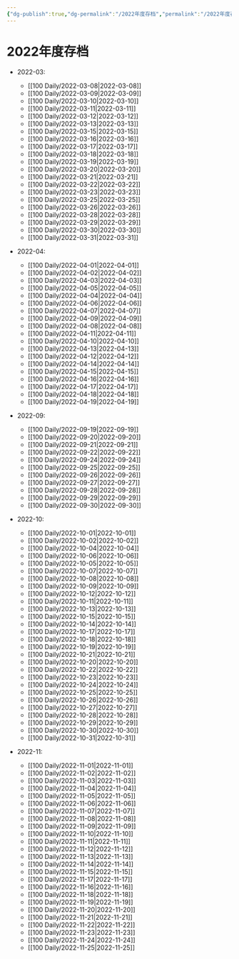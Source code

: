 ```yaml
---
{"dg-publish":true,"dg-permalink":"/2022年度存档","permalink":"/2022年度存档/"}
---
```


# 2022年度存档


- 2022-03: 
    - [[100 Daily/2022-03-08\|2022-03-08]]
    - [[100 Daily/2022-03-09\|2022-03-09]]
    - [[100 Daily/2022-03-10\|2022-03-10]]
    - [[100 Daily/2022-03-11\|2022-03-11]]
    - [[100 Daily/2022-03-12\|2022-03-12]]
    - [[100 Daily/2022-03-13\|2022-03-13]]
    - [[100 Daily/2022-03-15\|2022-03-15]]
    - [[100 Daily/2022-03-16\|2022-03-16]]
    - [[100 Daily/2022-03-17\|2022-03-17]]
    - [[100 Daily/2022-03-18\|2022-03-18]]
    - [[100 Daily/2022-03-19\|2022-03-19]]
    - [[100 Daily/2022-03-20\|2022-03-20]]
    - [[100 Daily/2022-03-21\|2022-03-21]]
    - [[100 Daily/2022-03-22\|2022-03-22]]
    - [[100 Daily/2022-03-23\|2022-03-23]]
    - [[100 Daily/2022-03-25\|2022-03-25]]
    - [[100 Daily/2022-03-26\|2022-03-26]]
    - [[100 Daily/2022-03-28\|2022-03-28]]
    - [[100 Daily/2022-03-29\|2022-03-29]]
    - [[100 Daily/2022-03-30\|2022-03-30]]
    - [[100 Daily/2022-03-31\|2022-03-31]]

- 2022-04: 
    - [[100 Daily/2022-04-01\|2022-04-01]]
    - [[100 Daily/2022-04-02\|2022-04-02]]
    - [[100 Daily/2022-04-03\|2022-04-03]]
    - [[100 Daily/2022-04-05\|2022-04-05]]
    - [[100 Daily/2022-04-04\|2022-04-04]]
    - [[100 Daily/2022-04-06\|2022-04-06]]
    - [[100 Daily/2022-04-07\|2022-04-07]]
    - [[100 Daily/2022-04-09\|2022-04-09]]
    - [[100 Daily/2022-04-08\|2022-04-08]]
    - [[100 Daily/2022-04-11\|2022-04-11]]
    - [[100 Daily/2022-04-10\|2022-04-10]]
    - [[100 Daily/2022-04-13\|2022-04-13]]
    - [[100 Daily/2022-04-12\|2022-04-12]]
    - [[100 Daily/2022-04-14\|2022-04-14]]
    - [[100 Daily/2022-04-15\|2022-04-15]]
    - [[100 Daily/2022-04-16\|2022-04-16]]
    - [[100 Daily/2022-04-17\|2022-04-17]]
    - [[100 Daily/2022-04-18\|2022-04-18]]
    - [[100 Daily/2022-04-19\|2022-04-19]]

- 2022-09: 
    - [[100 Daily/2022-09-19\|2022-09-19]]
    - [[100 Daily/2022-09-20\|2022-09-20]]
    - [[100 Daily/2022-09-21\|2022-09-21]]
    - [[100 Daily/2022-09-22\|2022-09-22]]
    - [[100 Daily/2022-09-24\|2022-09-24]]
    - [[100 Daily/2022-09-25\|2022-09-25]]
    - [[100 Daily/2022-09-26\|2022-09-26]]
    - [[100 Daily/2022-09-27\|2022-09-27]]
    - [[100 Daily/2022-09-28\|2022-09-28]]
    - [[100 Daily/2022-09-29\|2022-09-29]]
    - [[100 Daily/2022-09-30\|2022-09-30]]

- 2022-10: 
    - [[100 Daily/2022-10-01\|2022-10-01]]
    - [[100 Daily/2022-10-02\|2022-10-02]]
    - [[100 Daily/2022-10-04\|2022-10-04]]
    - [[100 Daily/2022-10-06\|2022-10-06]]
    - [[100 Daily/2022-10-05\|2022-10-05]]
    - [[100 Daily/2022-10-07\|2022-10-07]]
    - [[100 Daily/2022-10-08\|2022-10-08]]
    - [[100 Daily/2022-10-09\|2022-10-09]]
    - [[100 Daily/2022-10-12\|2022-10-12]]
    - [[100 Daily/2022-10-11\|2022-10-11]]
    - [[100 Daily/2022-10-13\|2022-10-13]]
    - [[100 Daily/2022-10-15\|2022-10-15]]
    - [[100 Daily/2022-10-14\|2022-10-14]]
    - [[100 Daily/2022-10-17\|2022-10-17]]
    - [[100 Daily/2022-10-18\|2022-10-18]]
    - [[100 Daily/2022-10-19\|2022-10-19]]
    - [[100 Daily/2022-10-21\|2022-10-21]]
    - [[100 Daily/2022-10-20\|2022-10-20]]
    - [[100 Daily/2022-10-22\|2022-10-22]]
    - [[100 Daily/2022-10-23\|2022-10-23]]
    - [[100 Daily/2022-10-24\|2022-10-24]]
    - [[100 Daily/2022-10-25\|2022-10-25]]
    - [[100 Daily/2022-10-26\|2022-10-26]]
    - [[100 Daily/2022-10-27\|2022-10-27]]
    - [[100 Daily/2022-10-28\|2022-10-28]]
    - [[100 Daily/2022-10-29\|2022-10-29]]
    - [[100 Daily/2022-10-30\|2022-10-30]]
    - [[100 Daily/2022-10-31\|2022-10-31]]

- 2022-11: 
    - [[100 Daily/2022-11-01\|2022-11-01]]
    - [[100 Daily/2022-11-02\|2022-11-02]]
    - [[100 Daily/2022-11-03\|2022-11-03]]
    - [[100 Daily/2022-11-04\|2022-11-04]]
    - [[100 Daily/2022-11-05\|2022-11-05]]
    - [[100 Daily/2022-11-06\|2022-11-06]]
    - [[100 Daily/2022-11-07\|2022-11-07]]
    - [[100 Daily/2022-11-08\|2022-11-08]]
    - [[100 Daily/2022-11-09\|2022-11-09]]
    - [[100 Daily/2022-11-10\|2022-11-10]]
    - [[100 Daily/2022-11-11\|2022-11-11]]
    - [[100 Daily/2022-11-12\|2022-11-12]]
    - [[100 Daily/2022-11-13\|2022-11-13]]
    - [[100 Daily/2022-11-14\|2022-11-14]]
    - [[100 Daily/2022-11-15\|2022-11-15]]
    - [[100 Daily/2022-11-17\|2022-11-17]]
    - [[100 Daily/2022-11-16\|2022-11-16]]
    - [[100 Daily/2022-11-18\|2022-11-18]]
    - [[100 Daily/2022-11-19\|2022-11-19]]
    - [[100 Daily/2022-11-20\|2022-11-20]]
    - [[100 Daily/2022-11-21\|2022-11-21]]
    - [[100 Daily/2022-11-22\|2022-11-22]]
    - [[100 Daily/2022-11-23\|2022-11-23]]
    - [[100 Daily/2022-11-24\|2022-11-24]]
    - [[100 Daily/2022-11-25\|2022-11-25]]

